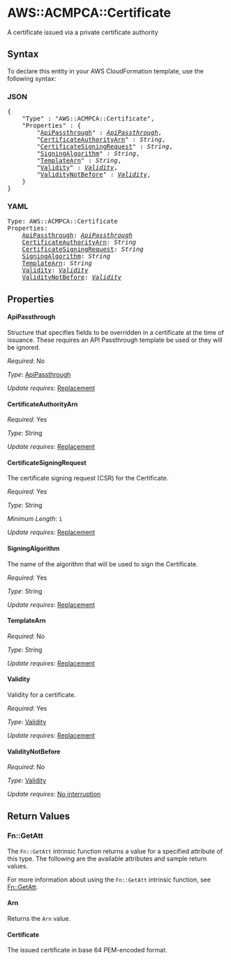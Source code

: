 # AWS::ACMPCA::Certificate

A certificate issued via a private certificate authority

## Syntax

To declare this entity in your AWS CloudFormation template, use the following syntax:

### JSON

<pre>
{
    "Type" : "AWS::ACMPCA::Certificate",
    "Properties" : {
        "<a href="#apipassthrough" title="ApiPassthrough">ApiPassthrough</a>" : <i><a href="apipassthrough.md">ApiPassthrough</a></i>,
        "<a href="#certificateauthorityarn" title="CertificateAuthorityArn">CertificateAuthorityArn</a>" : <i>String</i>,
        "<a href="#certificatesigningrequest" title="CertificateSigningRequest">CertificateSigningRequest</a>" : <i>String</i>,
        "<a href="#signingalgorithm" title="SigningAlgorithm">SigningAlgorithm</a>" : <i>String</i>,
        "<a href="#templatearn" title="TemplateArn">TemplateArn</a>" : <i>String</i>,
        "<a href="#validity" title="Validity">Validity</a>" : <i><a href="validity.md">Validity</a></i>,
        "<a href="#validitynotbefore" title="ValidityNotBefore">ValidityNotBefore</a>" : <i><a href="validity.md">Validity</a></i>,
    }
}
</pre>

### YAML

<pre>
Type: AWS::ACMPCA::Certificate
Properties:
    <a href="#apipassthrough" title="ApiPassthrough">ApiPassthrough</a>: <i><a href="apipassthrough.md">ApiPassthrough</a></i>
    <a href="#certificateauthorityarn" title="CertificateAuthorityArn">CertificateAuthorityArn</a>: <i>String</i>
    <a href="#certificatesigningrequest" title="CertificateSigningRequest">CertificateSigningRequest</a>: <i>String</i>
    <a href="#signingalgorithm" title="SigningAlgorithm">SigningAlgorithm</a>: <i>String</i>
    <a href="#templatearn" title="TemplateArn">TemplateArn</a>: <i>String</i>
    <a href="#validity" title="Validity">Validity</a>: <i><a href="validity.md">Validity</a></i>
    <a href="#validitynotbefore" title="ValidityNotBefore">ValidityNotBefore</a>: <i><a href="validity.md">Validity</a></i>
</pre>

## Properties

#### ApiPassthrough

Structure that specifies fields to be overridden in a certificate at the time of issuance. These requires an API Passthrough template be used or they will be ignored.

_Required_: No

_Type_: <a href="apipassthrough.md">ApiPassthrough</a>

_Update requires_: [Replacement](https://docs.aws.amazon.com/AWSCloudFormation/latest/UserGuide/using-cfn-updating-stacks-update-behaviors.html#update-replacement)

#### CertificateAuthorityArn

_Required_: Yes

_Type_: String

_Update requires_: [Replacement](https://docs.aws.amazon.com/AWSCloudFormation/latest/UserGuide/using-cfn-updating-stacks-update-behaviors.html#update-replacement)

#### CertificateSigningRequest

The certificate signing request (CSR) for the Certificate.

_Required_: Yes

_Type_: String

_Minimum Length_: <code>1</code>

_Update requires_: [Replacement](https://docs.aws.amazon.com/AWSCloudFormation/latest/UserGuide/using-cfn-updating-stacks-update-behaviors.html#update-replacement)

#### SigningAlgorithm

The name of the algorithm that will be used to sign the Certificate.

_Required_: Yes

_Type_: String

_Update requires_: [Replacement](https://docs.aws.amazon.com/AWSCloudFormation/latest/UserGuide/using-cfn-updating-stacks-update-behaviors.html#update-replacement)

#### TemplateArn

_Required_: No

_Type_: String

_Update requires_: [Replacement](https://docs.aws.amazon.com/AWSCloudFormation/latest/UserGuide/using-cfn-updating-stacks-update-behaviors.html#update-replacement)

#### Validity

Validity for a certificate.

_Required_: Yes

_Type_: <a href="validity.md">Validity</a>

_Update requires_: [Replacement](https://docs.aws.amazon.com/AWSCloudFormation/latest/UserGuide/using-cfn-updating-stacks-update-behaviors.html#update-replacement)

#### ValidityNotBefore

_Required_: No

_Type_: <a href="validity.md">Validity</a>

_Update requires_: [No interruption](https://docs.aws.amazon.com/AWSCloudFormation/latest/UserGuide/using-cfn-updating-stacks-update-behaviors.html#update-no-interrupt)

## Return Values

### Fn::GetAtt

The `Fn::GetAtt` intrinsic function returns a value for a specified attribute of this type. The following are the available attributes and sample return values.

For more information about using the `Fn::GetAtt` intrinsic function, see [Fn::GetAtt](https://docs.aws.amazon.com/AWSCloudFormation/latest/UserGuide/intrinsic-function-reference-getatt.html).

#### Arn

Returns the <code>Arn</code> value.

#### Certificate

The issued certificate in base 64 PEM-encoded format.
